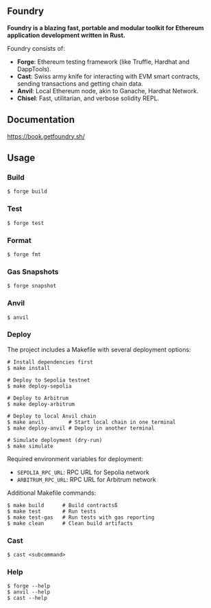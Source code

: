 ## Foundry

**Foundry is a blazing fast, portable and modular toolkit for Ethereum application development written in Rust.**

Foundry consists of:

-   **Forge**: Ethereum testing framework (like Truffle, Hardhat and DappTools).
-   **Cast**: Swiss army knife for interacting with EVM smart contracts, sending transactions and getting chain data.
-   **Anvil**: Local Ethereum node, akin to Ganache, Hardhat Network.
-   **Chisel**: Fast, utilitarian, and verbose solidity REPL.

## Documentation

https://book.getfoundry.sh/

## Usage

### Build

```shell
$ forge build
```

### Test

```shell
$ forge test
```

### Format

```shell
$ forge fmt
```

### Gas Snapshots

```shell
$ forge snapshot
```

### Anvil

```shell
$ anvil
```

### Deploy

The project includes a Makefile with several deployment options:

```shell
# Install dependencies first
$ make install

# Deploy to Sepolia testnet
$ make deploy-sepolia

# Deploy to Arbitrum
$ make deploy-arbitrum

# Deploy to local Anvil chain
$ make anvil        # Start local chain in one terminal
$ make deploy-anvil # Deploy in another terminal

# Simulate deployment (dry-run)
$ make simulate
```

Required environment variables for deployment:
- `SEPOLIA_RPC_URL`: RPC URL for Sepolia network
- `ARBITRUM_RPC_URL`: RPC URL for Arbitrum network

Additional Makefile commands:
```shell
$ make build      # Build contractsß
$ make test       # Run tests
$ make test-gas   # Run tests with gas reporting
$ make clean      # Clean build artifacts
```

### Cast

```shell
$ cast <subcommand>
```

### Help

```shell
$ forge --help
$ anvil --help
$ cast --help
```
